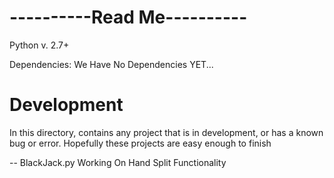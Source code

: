 # ----------Read Me----------
Python v. 2.7+

Dependencies:
We Have No Dependencies YET...

# Development
In this directory, contains any project that is in development, or has a known bug or error. Hopefully these projects are easy enough to finish

  --  BlackJack.py
    Working On Hand Split Functionality
